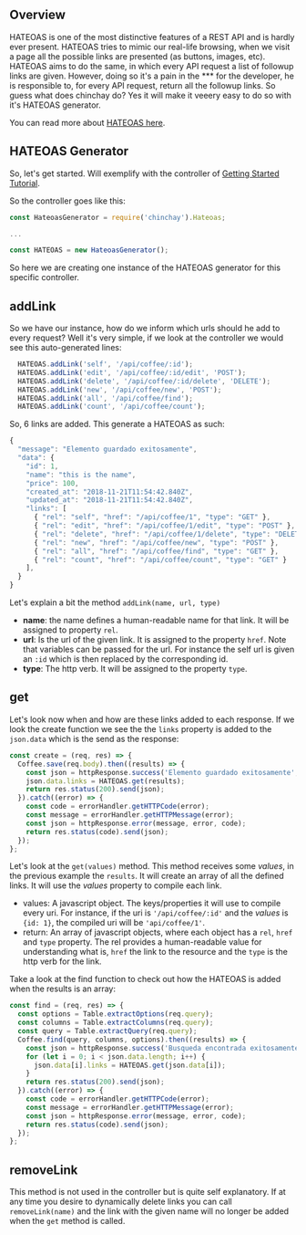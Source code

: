## Overview

HATEOAS is one of the most distinctive features of a REST API and is hardly ever present. HATEOAS tries to mimic our real-life browsing, when we visit a page all the possible links are presented (as buttons, images, etc). HATEOAS aims to do the same, in which every API request a list of followup links are given. However, doing so it's a pain in the *** for the developer, he is responsible to, for every API request, return all the followup links. So guess what does chinchay do? Yes it will make it veeery easy to do so with it's HATEOAS generator.

You can read more about [HATEOAS here](https://restfulapi.net/hateoas/).


## HATEOAS Generator

So, let's get started. Will exemplify with the controller of [Getting Started Tutorial](../gettingstarted/ejs).

So the controller goes like this:

```javascript
const HateoasGenerator = require('chinchay').Hateoas;

...

const HATEOAS = new HateoasGenerator();
```

So here we are creating one instance of the HATEOAS generator for this specific controller.


## addLink

So we have our instance, how do we inform which urls should he add to every request?
Well it's very simple, if we look at the controller we would see this auto-generated lines:

```javascript
  HATEOAS.addLink('self', '/api/coffee/:id');
  HATEOAS.addLink('edit', '/api/coffee/:id/edit', 'POST');
  HATEOAS.addLink('delete', '/api/coffee/:id/delete', 'DELETE');
  HATEOAS.addLink('new', '/api/coffee/new', 'POST');
  HATEOAS.addLink('all', '/api/coffee/find');
  HATEOAS.addLink('count', '/api/coffee/count');
```

So, 6 links are added. This generate a HATEOAS as such:

```javascript
{
  "message": "Elemento guardado exitosamente",
  "data": {
    "id": 1,
    "name": "this is the name",
    "price": 100,
    "created_at": "2018-11-21T11:54:42.840Z",
    "updated_at": "2018-11-21T11:54:42.840Z",
    "links": [
      { "rel": "self", "href": "/api/coffee/1", "type": "GET" },
      { "rel": "edit", "href": "/api/coffee/1/edit", "type": "POST" },
      { "rel": "delete", "href": "/api/coffee/1/delete", "type": "DELETE" },
      { "rel": "new", "href": "/api/coffee/new", "type": "POST" },
      { "rel": "all", "href": "/api/coffee/find", "type": "GET" },
      { "rel": "count", "href": "/api/coffee/count", "type": "GET" }
    ],
  }
}
```


 Let's explain a bit the method `addLink(name, url, type)`

* **name**: the name defines a human-readable name for that link. It will be assigned to property `rel`.
* **url**: Is the url of the given link. It is assigned to the property `href`. Note that variables can be passed for the url. For instance the self url is given an `:id` which is then replaced by the corresponding id.
* **type**: The http verb. It will be assigned to the property `type`.

## get

Let's look now when and how are these links added to each response. If we look the create function we see the the `links` property is added to the `json.data` which is the send as the response:

```javascript
const create = (req, res) => {
  Coffee.save(req.body).then((results) => {
    const json = httpResponse.success('Elemento guardado exitosamente', 'data', results);
    json.data.links = HATEOAS.get(results);
    return res.status(200).send(json);
  }).catch((error) => {
    const code = errorHandler.getHTTPCode(error);
    const message = errorHandler.getHTTPMessage(error);
    const json = httpResponse.error(message, error, code);
    return res.status(code).send(json);
  });
};
```

Let's look at the `get(values)` method. This method receives some _values_, in the previous example the `results`. It will create an array of all the defined links. It will use the _values_ property to compile each link. 

  * values: A javascript object. The keys/properties it will use to compile every uri. For instance, if the uri is `'/api/coffee/:id'` and the _values_ is `{id: 1}`, the compiled uri will be `'api/coffee/1'`.
  * return: An array of javascript objects, where each object has a `rel`, `href` and `type` property. The rel provides a human-readable value for understanding what is, `href` the link to the resource and the `type` is the http verb for the link.

Take a look at the find function to check out how the HATEOAS is added when the results is an array:


```javascript
const find = (req, res) => {
  const options = Table.extractOptions(req.query);
  const columns = Table.extractColumns(req.query);
  const query = Table.extractQuery(req.query);
  Coffee.find(query, columns, options).then((results) => {
    const json = httpResponse.success('Busqueda encontrada exitosamente', 'data', results);
    for (let i = 0; i < json.data.length; i++) {
      json.data[i].links = HATEOAS.get(json.data[i]);
    }
    return res.status(200).send(json);
  }).catch((error) => {
    const code = errorHandler.getHTTPCode(error);
    const message = errorHandler.getHTTPMessage(error);
    const json = httpResponse.error(message, error, code);
    return res.status(code).send(json);
  });
};
```

## removeLink

This method is not used in the controller but is quite self explanatory. If at any time you desire to dynamically delete links you can call `removeLink(name)` and the link with the given name will no longer be added when the `get` method is called.

